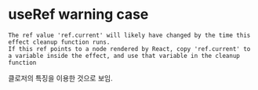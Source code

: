 # useRef warning case

```
The ref value 'ref.current' will likely have changed by the time this effect cleanup function runs.
If this ref points to a node rendered by React, copy 'ref.current' to a variable inside the effect, and use that variable in the cleanup function
```

클로저의 특징을 이용한 것으로 보임.
